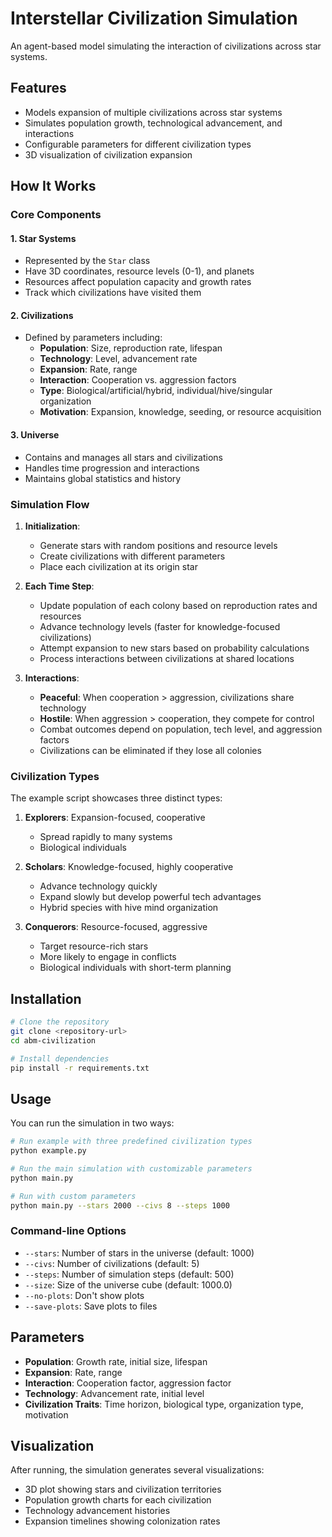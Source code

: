 # Interstellar Civilization Simulation

An agent-based model simulating the interaction of civilizations across star systems.

## Features

- Models expansion of multiple civilizations across star systems
- Simulates population growth, technological advancement, and interactions
- Configurable parameters for different civilization types
- 3D visualization of civilization expansion

## How It Works

### Core Components

#### 1. Star Systems

- Represented by the `Star` class
- Have 3D coordinates, resource levels (0-1), and planets
- Resources affect population capacity and growth rates
- Track which civilizations have visited them

#### 2. Civilizations

- Defined by parameters including:
  - **Population**: Size, reproduction rate, lifespan
  - **Technology**: Level, advancement rate
  - **Expansion**: Rate, range
  - **Interaction**: Cooperation vs. aggression factors
  - **Type**: Biological/artificial/hybrid, individual/hive/singular organization
  - **Motivation**: Expansion, knowledge, seeding, or resource acquisition

#### 3. Universe

- Contains and manages all stars and civilizations
- Handles time progression and interactions
- Maintains global statistics and history

### Simulation Flow

1. **Initialization**:

   - Generate stars with random positions and resource levels
   - Create civilizations with different parameters
   - Place each civilization at its origin star

2. **Each Time Step**:

   - Update population of each colony based on reproduction rates and resources
   - Advance technology levels (faster for knowledge-focused civilizations)
   - Attempt expansion to new stars based on probability calculations
   - Process interactions between civilizations at shared locations

3. **Interactions**:
   - **Peaceful**: When cooperation > aggression, civilizations share technology
   - **Hostile**: When aggression > cooperation, they compete for control
   - Combat outcomes depend on population, tech level, and aggression factors
   - Civilizations can be eliminated if they lose all colonies

### Civilization Types

The example script showcases three distinct types:

1. **Explorers**: Expansion-focused, cooperative

   - Spread rapidly to many systems
   - Biological individuals

2. **Scholars**: Knowledge-focused, highly cooperative

   - Advance technology quickly
   - Expand slowly but develop powerful tech advantages
   - Hybrid species with hive mind organization

3. **Conquerors**: Resource-focused, aggressive
   - Target resource-rich stars
   - More likely to engage in conflicts
   - Biological individuals with short-term planning

## Installation

```bash
# Clone the repository
git clone <repository-url>
cd abm-civilization

# Install dependencies
pip install -r requirements.txt
```

## Usage

You can run the simulation in two ways:

```bash
# Run example with three predefined civilization types
python example.py

# Run the main simulation with customizable parameters
python main.py

# Run with custom parameters
python main.py --stars 2000 --civs 8 --steps 1000
```

### Command-line Options

- `--stars`: Number of stars in the universe (default: 1000)
- `--civs`: Number of civilizations (default: 5)
- `--steps`: Number of simulation steps (default: 500)
- `--size`: Size of the universe cube (default: 1000.0)
- `--no-plots`: Don't show plots
- `--save-plots`: Save plots to files

## Parameters

- **Population**: Growth rate, initial size, lifespan
- **Expansion**: Rate, range
- **Interaction**: Cooperation factor, aggression factor
- **Technology**: Advancement rate, initial level
- **Civilization Traits**: Time horizon, biological type, organization type, motivation

## Visualization

After running, the simulation generates several visualizations:

- 3D plot showing stars and civilization territories
- Population growth charts for each civilization
- Technology advancement histories
- Expansion timelines showing colonization rates
